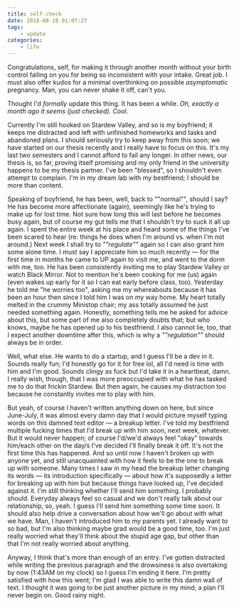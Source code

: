 ```yaml
---
title: self-check
date: 2018-08-18 01:07:27
tags:
    - update
categories:
    - life
---
```


Congratulations, self, for making it through another month without your birth control failing on you for being so inconsistent with your intake. Great job. 
I must also offer kudos for a minimal overthinking on possible _asymptomatic_ pregnancy. Man, you can never shake it off, can't you. 

Thought I'd _formally_ update this thing. It has been a while. 
_Oh, exactly a month ago it seems (just checked). Cool._

Currently I'm still hooked on Stardew Valley, and so is my boyfriend; it keeps me distracted and left with unfinished homeworks and tasks and abandoned <!-- more --> plans. I should seriously try to keep away from this soon; we have started on our thesis recently and I really have to focus on this. It's my last two semesters and I cannot afford to fail any longer. In other news, our thesis is, so far, proving itself promising and my only friend in the university happens to be my thesis partner. I've been "blessed", so I shouldn't even attempt to complain. I'm in my dream lab with my bestfriend; I should be more than content.

Speaking of boyfriend, he has been, well, back to ""normal"", should I say? He has become more affectionate (again), seemingly like he's trying to make up for lost time. Not sure how long this will last before he becomes busy again, but of course my gut tells me that I shouldn't try to suck it all up again. I spent the entire week at his place and heard some of the things I've been scared to hear (re: things he does when I'm around vs. when I'm not around.) Next week I shall try to _""regulate""_ again so I can also grant him some alone time. I must say I appreciate him so much recently — for the first time in months he came to UP again to visit me, and went to the dorm with me, too. He has been consistently inviting me to play Stardew Valley or watch Black Mirror. Not to mention he's been cooking for me (us) again (even wakes up early for it so I can eat early before class, too). Yesterday he told me "he worries too", asking me my whereabouts because it has been an hour then since I told him I was on my way home. My heart totally melted in the crummy Ministop chair; my ass totally assumed he just needed something again. 
Honestly, something tells me he asked for advice about this, but some part of me also completely doubts that; but who knows, maybe he has opened up to his bestfriend. I also cannot lie, too, that I expect another downtime after this, which is why a _""regulation""_ should always be in order.

Well, what else. He wants to do a startup, and I guess I'll be a dev in it. Sounds really fun; I'd honestly go for it for free lol, all I'd need is time with him and I'm good. Sounds clingy as fuck but I'd take it in a heartbeat, damn. 
I really wish, though, that I was more preoccupied with what he has tasked me to do that frickin Stardew. But then again, he causes my distraction too because he constantly invites me to play with him. 

But yeah, of course I haven't written anything down on here, but since June-July, it was almost every damn day that I would picture myself typing words on this damned text editor — a breakup letter. I've told my bestfriend multiple fucking times that I'd break up with him soon, next week, whatever. But it would never happen; of course I'd/we'd always feel "okay" towards him/each other on the day/s I've decided I'll finally break it off. It's not the first time this has happened. And so until now I haven't broken up with anyone yet, and still unacquainted with how it feels to be the one to break up with someone. Many times I saw in my head the breakup letter changing its words — its introduction specifically — about how it's supposedly a letter for breaking up with him but because things have looked up, I've decided against it. I'm still thinking whether I'll send him something. I probably should. Everyday always feel so casual and we don't really talk about our relationship, so, yeah. I guess I'll send him something some time soon. It should also help drive a conversation about how we'll go about with what we have. Man, I haven't introduced him to my parents yet. I already want to so bad, but I'm also thinking maybe grad would be a good time, too. I'm just really worried what they'll think about the stupid age gap, but other than that I'm not really worried about anything.

Anyway, I think that's more than enough of an entry. I've gotten distracted while writing the previous paragraph and the drowsiness is also overtaking by now (1:43AM on my clock) so I guess I'm ending it here. I'm pretty satisfied with how this went; I'm glad I was able to write this damn wall of text. I thought it was going to be just another picture in my mind; a plan I'll never begin on. Good rainy night.